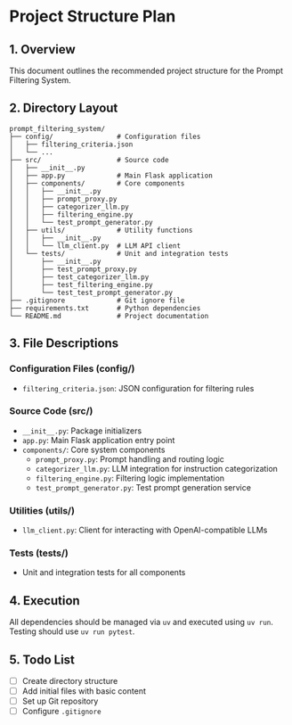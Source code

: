 # Project Structure Plan

## 1. Overview
This document outlines the recommended project structure for the Prompt Filtering System.

## 2. Directory Layout
```
prompt_filtering_system/
├── config/                # Configuration files
│   ├── filtering_criteria.json
│   └── ...
├── src/                   # Source code
│   ├── __init__.py
│   ├── app.py             # Main Flask application
│   ├── components/        # Core components
│   │   ├── __init__.py
│   │   ├── prompt_proxy.py
│   │   ├── categorizer_llm.py
│   │   ├── filtering_engine.py
│   │   └── test_prompt_generator.py
│   ├── utils/             # Utility functions
│   │   ├── __init__.py
│   │   └── llm_client.py  # LLM API client
│   └── tests/             # Unit and integration tests
│       ├── __init__.py
│       ├── test_prompt_proxy.py
│       ├── test_categorizer_llm.py
│       ├── test_filtering_engine.py
│       └── test_test_prompt_generator.py
├── .gitignore             # Git ignore file
├── requirements.txt       # Python dependencies
└── README.md              # Project documentation
```

## 3. File Descriptions

### Configuration Files (config/)
- `filtering_criteria.json`: JSON configuration for filtering rules

### Source Code (src/)
- `__init__.py`: Package initializers
- `app.py`: Main Flask application entry point
- `components/`: Core system components
  - `prompt_proxy.py`: Prompt handling and routing logic
  - `categorizer_llm.py`: LLM integration for instruction categorization
  - `filtering_engine.py`: Filtering logic implementation
  - `test_prompt_generator.py`: Test prompt generation service

### Utilities (utils/)
- `llm_client.py`: Client for interacting with OpenAI-compatible LLMs

### Tests (tests/)
- Unit and integration tests for all components

## 4. Execution
All dependencies should be managed via `uv` and executed using `uv run`. Testing should use `uv run pytest`.

## 5. Todo List
- [ ] Create directory structure
- [ ] Add initial files with basic content
- [ ] Set up Git repository
- [ ] Configure `.gitignore`